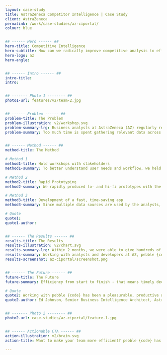 ```yaml
---
layout: case-study
title: AstraZeneca Competitor Intelligence | Case Study
client: AstraZeneca
permalink: /work/case-studies/az-ciportal/
colour: blue


## ------ Hero ------ ##
hero-title: Competitive Intelligence
hero-subtitle: How can we radically improve competitive analysis to efficiently understand and report financial and clinical drug information?
hero-logo: az
hero-angle:


## ------ Intro ------ ##
intro-title:
intro:


## ------- Photo 1 -------- ##
photo1-url: features/v2/team-2.jpg


## ------ Problem ------ ##
problem-title: The Problem
problem-illustration: v2/workshop.svg
problem-summary-lrg: Business analysts at AstraZeneca (AZ) regularly research and report on their competitors in order to help leaders understand which programs and product lines to prioritise.
problem-summary: Too much time is spent gathering relevant data across multiple sources, and that information is already outdated by the time leaders receive it.


## ------ Method ------ ##
method-title: The Method

# Method 1
method1-title: Hold workshops with stakeholders
method1-summary: To better understand user needs and workflow, we held several workshops with stakeholders.

# Method 2
method2-title: Rapid Prototyping
method2-summary: We rapidly produced lo- and hi-fi prototypes with the findings of our user research.

# Method 3
method3-title: Development of a fast, time-saving app
method3-summary: Since multiple data sources are used by the analysts, pebble developers worked with AZ developers to create a highly intuitive app that consolidates multiple sources into one interface.

# Quote
quote1:
quote1-author:


## ------ The Results ------ ##
results-title: The Results
results-illustration: v2/chart.svg
results-summary-lrg: Within 2 months, we were able to give hundreds of analysts at AZ instant access to competitive data, that can be used to inform strategic decision making at the highest levels of the organisation.
results-summary: Working with analysts and developers at AZ, pebble {code} provided an efficient product that cuts hundreds of man-hours every month - time that can be better spent on analysis rather than stuck in the collection phase - therefore saving AZ valuable time and money.
results-screenshot: az-ciportal/screenshot.png


## ------ The Future ------ ##
future-title: The Future
future-summary: Efficiency from start to finish - that means timely decisions and more value for shareholders.

# Quote
quote2: Working with pebble {code} has been a pleasurable, productive and successful collaboration. Innovative, flexible, creative and responsive are all words I would use to describe pebble {code}. I look forward to hopefully being able to working with them again.
quote2-author: Ed Johnson, Senior Business Intelligence Architect, AstraZeneca


## ------- Photo 2 -------- ##
photo2-url: case-studies/az-ciportal/feature-1.jpg


## ------ Actionable CTA ------ ##
action-illustration: v2/brain.svg
action-title: Want to make your team more efficient? pebble {code} has you covered.

---
```

